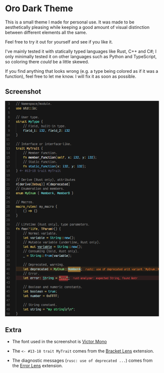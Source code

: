 # Oro Dark Theme

This is a small theme I made for personal use. It was made to be aesthetically
pleasing while keeping a good amount of visual distinction between different
elements all the same.

Feel free to try it out for yourself and see if you like it.

I've mainly tested it with statically typed languages like Rust, C++ and C#; I
only minimally tested it on other languages such as Python and TypeScript, so
coloring there *could* be a little skewed.

If you find anything that looks wrong (e.g. a type being colored as if it was
a function), feel free to let me know. I will fix it as soon as possible.

## Screenshot

![image][image]

## Extra

- The font used in the screenshot is [Victor Mono][victor-mono]

- The `<- #13-18 trait MyTrait` comes from the [Bracket Lens][bracket-lens]
  extension.

- The diagnostic messages (`rusc: use of deprecated ...`) comes from the
  [Error Lens][error-lens] extension.

[image]: https://github.com/deimonn/oro-theme/blob/master/assets/demo.png
[victor-mono]: https://rubjo.github.io/victor-mono/
[bracket-lens]: https://marketplace.visualstudio.com/items?itemName=wraith13.bracket-lens
[error-lens]: https://marketplace.visualstudio.com/items?itemName=usernamehw.errorlens
